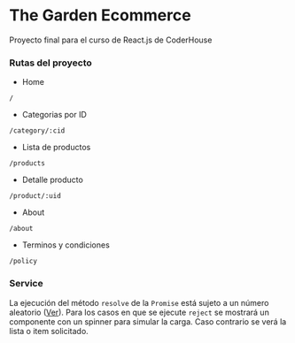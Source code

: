 # The Garden Ecommerce

Proyecto final para el curso de React.js de CoderHouse


### Rutas del proyecto

* Home
```
/
```
* Categorias por ID
```
/category/:cid
```
* Lista de productos
```
/products
```
* Detalle producto
```
/product/:uid
```
* About
```
/about
```
* Terminos y condiciones
```
/policy
```

### Service

La ejecución del método `resolve` de la `Promise` está sujeto a un número aleatorio ([Ver](https://github.com/Franco-Morales/the-garden-ecommerce/blob/main/src/services/mockData.js)). Para los casos en que se ejecute `reject` se mostrará un componente con un spinner para simular la carga. Caso contrario se verá la lista o item solicitado.